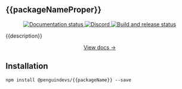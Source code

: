 ## {{packageNameProper}}

<div align="center">
  <a href="http://penguindevs.github.io/PenguinEngine">
    <img src="https://github.com/PenguinDevs/PenguinEngine/actions/workflows/docs.yml/badge.svg" alt="Documentation status" />
  </a>
  <a href="https://discord.gg/xq25Exwf3X">
    <img src="https://img.shields.io/discord/1393987779343679649?color=5865F2&label=discord&logo=discord&logoColor=white" alt="Discord" />
  </a>
  <a href="https://github.com/PenguinDevs/PenguinEngine/actions">
    <img src="https://github.com/PenguinDevs/PenguinEngine/actions/workflows/build.yml/badge.svg" alt="Build and release status" />
  </a>
</div>

{{description}}

<div align="center"><a href="https://penguindevs.github.io/PenguinEngine/api/{{packageNameProper}}Utils">View docs →</a></div>

## Installation

```
npm install @penguindevs/{{packageName}} --save
```
